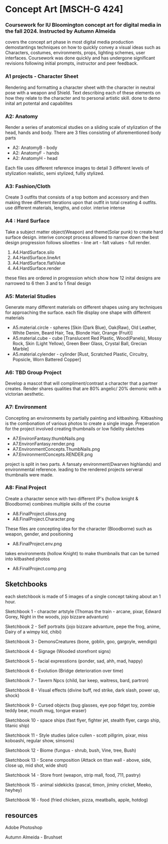 # Concept Art [MSCH-G 424]  
### Coursework for IU Bloomington concept art for digital media in the fall 2024. Instructed by Autumn Almeida
covers the concept art phase in most digital media production demostantings techniques on how to quickly convey a visual ideas such as Characters, costumes, environments, props, lighting schemes, user interfaces. Coursework was done quickly and has undergone significant revisions following initial prompts, instructor and peer feedback.



### A1 projects - Character Sheet
Rendering and formatting a character sheet with the character in neutral pose with a weapon and Shield. Text describing each of these elements on how they relate to the character and to personal artistic skill. done to demo inital art potental and capabilites


### A2: Anatomy
Render a series of anatomical studies on a sliding scale of stylization of the head, hands and body. There are 3 files consisting of aforementioned body parts 
* A2: AnatomyB - body
* A2: AnatomyF - hands 
* A2: AnatomyH - head

Each file uses different reference images to detail 3 different levels of stylization realistic, semi stylized, fullly stylized. 


### A3: Fashion/Cloth
Create 3 outfits that consists of a top bottom and accessory and then making three different iterations upon that outfit in total creating 4 outfits. use different materials, lengths, and color. interive intense


### A4 : Hard Surface
Take a subject matter object(Weapon) and theme(Solar punk) to create hard surface design. interive concept process allowed to narrow down the best design progression follows siloettes - line art - falt values - full render. 
1. A4.HardSurface.silo 
2. A4.HardSurface.lineArt 
3. A4.HardSurface.flatValue 
4. A4.HardSurface.render

these files are ordered in progression which show how 12 inital designs are narrowed to 6 then 3 and to 1 final design


### A5: Material Studies
Generate many different materials on different shapes using any techniques for approaching the surface. each file display one shape with different materials 
* A5.material.circle - spheres [Skin (Dark Blue), Oak(Raw), Old Leather, White Denim, Beard Hair, Tea, Blonde Hair, Orange (Fruit)]
* A5.material.cube - cube [Translucent Red Plastic, Wood(Panels), Mossy Rock, Skin (Light Yellow), Green Beer Glass, Crystal Ball, Grecian Marble]
* A5.material.cylender - cylinder [Rust, Scratched Plastic, Circuitry, Popsicle, Worn Battered Copper]


### A6: TBD Group Project
Develop a mascot that will compliment/contrast a character that a partner creates. Render shares qualities that are 80% angelic/ 20% demonic with a victorian aesthetic.


### A7: Environment
Concepting an environments by partially painting and kitbashing. Kitbashing is the combonation of various photos to create a single image. Preperation for the project involved creating thumbnails or low fidelity sketches 
* A7.EnvironFantasy.thumbNails.png
* A7.EnvironFantasy.render.png
* A7.EnvironmentConcepts.ThumbNails.png
* A7.EnvironmentConcepts.RENDER.png

project is split in two parts. A fansaty environment(Dwarven highlands) and environmental reference. leading to the rendered projects serveral thumbnails were made.


### A8: Final Project
Create a character sence with two different IP's (hollow knight & Bloodborne) combines multiple skills of the course

* A8.FinalProject.siloss.png
* A8.FinalProject.Character.png

These files are concepting idea for the character (Bloodborne) such as weapon, gender, and positioning

* A8.FinalProject.env.png

takes environments (hollow Knight) to make thumbnails that can be turned into kitbashed photos

* A8.FinalProject.comp.png


## Sketchbooks
each sketchbook is made of 5 images of a single concept taking about an 1 hour. 

Sketchbook 1 - character artstyle (Thomas the train - arcane, pixar, Edward Gorey, Night in the woods, jojo bizzare advanture)

Sketchbook 2 - Self portraits (jojo bizzare advanture, pepe the frog, anime, Dairy of a wimpy kid, chibi)

Sketchbook 3 - DemonsCreatures (bone, goblin, goo, gargoyle, wendigo)

Sketchbook 4 - Signage (Wooded storefront signs)

Sketchbook 5 - facial expresstions (ponder, sad, ahh, mad, happy)

Sketchbook 6 - Evolution (Bridge deterioration over time)

Sketchbook 7 - Tavern Npcs (child, bar keep, waitress, bard, partron)

Sketchbook 8 - Visual effects (divine buff, red strike, dark slash, power up, shock)

Sketchbook 9 - Cursed objects (bug glasses, eye pop fidget toy, zombie teddy bear, mouth mug, tongue eraser)

Sketchbook 10 - space ships (fast flyer, fighter jet, stealth flyer, cargo ship, titanic ship)

Sketchbook 11 - Style studies (alice cullen - scott pillgrim, pixar, miss koboashi, regular show, simsons)

Sketchbook 12 - Biome (fungus - shrub, bush, Vine, tree, Bush)

Sketchbook 13 - Scene composition (Attack on titan wall - above, side, close up, mid shot, wide shot)

Sketchbook 14 - Store front (weapon, strip mall, food, 711, pastry)

Sketchbook 15 - animal sidekicks (pascal, timon, jiminy cricket, Meeko, heyhey)

Sketchbook 16 - food (fried chicken, pizza, meatballs, apple, hotdog)


## resources

Adobe Photoshop

Autumn Almeida - Brushset
